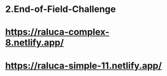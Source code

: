 # 2.End-of-Field-Challenge

# https://raluca-complex-8.netlify.app/

# https://raluca-simple-11.netlify.app/
